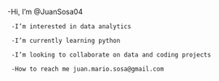 -Hi, I’m @JuanSosa04

     -I’m interested in data analytics
  
     -I’m currently learning python
  
     -I’m looking to collaborate on data and coding projects
  
     -How to reach me juan.mario.sosa@gmail.com
  

<!---
JuanSosa04/JuanSosa04 is a ✨ special ✨ repository because its `README.md` (this file) appears on your GitHub profile.
You can click the Preview link to take a look at your changes.
--->
